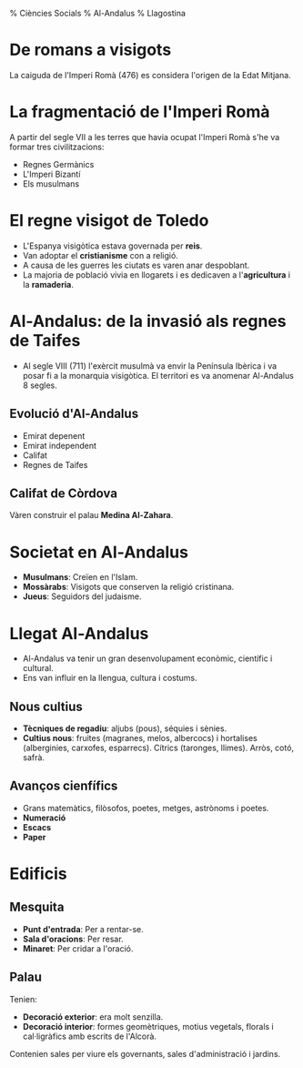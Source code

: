 % Ciències Socials
% Al-Andalus
% Llagostina

# De romans a visigots

La caiguda de l'Imperi Romà  (476) es considera l'origen de la Edat Mitjana.

# La fragmentació de l'Imperi Romà

A partir del segle VII a les terres que havia ocupat l'Imperi Romà s'he va formar tres civilitzacions:

- Regnes Germànics
- L'Imperi Bizantí
- Els musulmans

# El regne visigot de Toledo

- L'Espanya visigòtica estava governada per **reis**.
- Van adoptar el **cristianisme** con a religió.
- A causa de les guerres les ciutats es varen anar despoblant.
- La majoria de població vivia en llogarets i es dedicaven a l'**agricultura** i la **ramaderia**.

# Al-Andalus: de la invasió als regnes de Taifes

- Al segle VIII (711) l'exèrcit musulmà va envir la Península Ibèrica i va posar fi a la monarquia visigòtica. El territori es va anomenar Al-Andalus 8 segles.

## Evolució d'Al-Andalus

- Emirat depenent
- Emirat independent
- Califat
- Regnes de Taifes

## Califat de Còrdova

Vàren construir el palau **Medina Al-Zahara**.

# Societat en Al-Andalus

- **Musulmans**: Creïen en l'Islam.
- **Mossàrabs**: Visigots que conserven la religió cristinana.
- **Jueus**: Seguidors del judaisme.

# Llegat Al-Andalus

- Al-Andalus va tenir un gran desenvolupament econòmic, científic i cultural.
- Ens van influir en la llengua, cultura i costums.

## Nous cultius

- **Tècniques de regadiu**: aljubs (pous), séquies i sènies.
- **Cultius nous**: fruites (magranes, melos, albercocs) i hortalises (alberginies, carxofes, esparrecs). Cítrics (taronges, llimes). Arròs, cotó, safrà.

## Avanços cienfífics

- Grans matemàtics, filòsofos, poetes, metges, astrònoms i poetes.
- **Numeració**
- **Escacs**
- **Paper**


# Edificis

## Mesquita

- **Punt d'entrada**: Per a rentar-se.
- **Sala d'oracions**: Per resar.
- **Minaret**: Per cridar a l'oració.

## Palau

Tenien:

- **Decoració exterior**: era molt senzilla.
- **Decoració interior**: formes geomètriques, motius vegetals, florals i cal·ligràfics amb escrits de l'Alcorà.

Contenien sales per viure els governants, sales d'administració i jardins.


